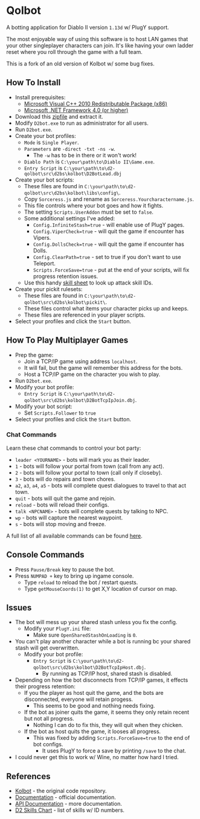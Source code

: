 # Qolbot

A botting application for Diablo II version ``1.13d`` w/ PlugY support.

The most enjoyable way of using this software is to host LAN games that your other singleplayer characters can join.  It's like having your own ladder reset where you roll through the game with a full team.

This is a fork of an old version of Kolbot w/ some bug fixes.

## How To Install

- Install prerequisites:
	- [Microsoft Visual C++ 2010 Redistributable Package (x86)](https://www.microsoft.com/en-us/download/details.aspx?id=5555)
	- [Microsoft .NET Framework 4.0 (or higher)](https://dotnet.microsoft.com/download/dotnet-framework)
- Download this [zipfile](https://github.com/whipowill/d2-qolbot/archive/master.zip) and extract it.
- Modify ``D2bot.exe`` to run as administrator for all users.
- Run ``D2bot.exe``.
- Create your bot profiles:
	- ``Mode`` is ``Single Player``.
	- ``Parameters`` are ``-direct -txt -ns -w``.
		- The ``-w`` has to be in there or it won't work!
	- ``Diablo Path`` is ``C:\your\path\to\Diablo II\Game.exe``.
	- ``Entry Script`` is ``C:\your\path\to\d2-qolbot\src\d2bs\kolbot\D2BotLead.dbj``
- Create your bot scripts:
	- These files are found in ``C:\your\path\to\d2-qolbot\src\d2bs\kolbot\libs\config\``.
	- Copy ``Sorceress.js`` and rename as ``Sorceress.Yourcharactername.js``.
	- This file controls where your bot goes and how it fights.
	- The setting ``Scripts.UserAddon`` must be set to ``false``.
	- Some additional settings I've added:
		- ``Config.InfiniteStash=true`` - will enable use of PlugY pages.
		- ``Config.ViperCheck=true`` - will quit the game if encounter has Vipers.
		- ``Config.DollsCheck=true`` - will quit the game if encounter has Dolls.
		- ``Config.ClearPath=true`` - set to true if you don't want to use Teleport.
		- ``Scripts.ForceSave=true`` - put at the end of your scripts, will fix progress retention issues.
	- Use this handy [skill sheet](https://user.xmission.com/~trevin/DiabloIIv1.09_Skills.html) to look up attack skill IDs.
- Create your pickit rulesets:
	- These files are found in ``C:\your\path\to\d2-qolbot\src\d2bs\kolbot\pickit\``.
	- These files control what items your character picks up and keeps.
	- These files are referenced in your player scripts.
- Select your profiles and click the ``Start`` button.

## How To Play Multiplayer Games

- Prep the game:
	- Join a TCP/IP game using address ``localhost``.
	- It will fail, but the game will remember this address for the bots.
	- Host a TCP/IP game on the character you wish to play.
- Run ``D2bot.exe``.
- Modify your bot profile:
	- ``Entry Script`` is ``C:\your\path\to\d2-qolbot\src\d2bs\kolbot\D2BotTcpIpJoin.dbj``.
- Modify your bot script:
	- Set ``Scripts.Follower`` to ``true``
- Select your profiles and click the ``Start`` button.

### Chat Commands

Learn these chat commands to control your bot party:

- ``leader <YOURNAME>`` - bots will mark you as their leader.
- ``1`` - bots will follow your portal from town (call from any act).
- ``2`` - bots will follow your portal to town (call only if closeby).
- ``3`` - bots will do repairs and town chores.
- ``a2``, ``a3``, ``a4``, ``a5`` - bots will complete quest dialogues to travel to that act town.
- ``quit`` - bots will quit the game and rejoin.
- ``reload`` - bots will reload their configs.
- ``talk <NPCNAME>`` - bots will complete quests by talking to NPC.
- ``wp`` - bots will capture the nearest waypoint.
- ``s`` - bots will stop moving and freeze.

A full list of all available commands can be found [here](https://github.com/kolton/d2bot-with-kolbot/wiki/Follower).

## Console Commands

- Press ``Pause/Break`` key to pause the bot.
- Press ``NUMPAD +`` key to bring up ingame console.
	- Type ``reload`` to reload the bot / restart quests.
	- Type ``getMouseCoords(1)`` to get X,Y location of cursor on map.

## Issues

- The bot will mess up your shared stash unless you fix the config.
	- Modify your ``PlugY.ini`` file:
		- Make sure ``OpenSharedStashOnLoading`` is ``0``.
- You can't play another character while a bot is running bc your shared stash will get overwritten.
	- Modify your bot profile:
		- ``Entry Script`` is ``C:\your\path\to\d2-qolbot\src\d2bs\kolbot\D2BotTcpIpHost.dbj``.
			- By running as TCP/IP host, shared stash is disabled.
- Depending on how the bot disconnects from TCP/IP games, it effects their progress retention:
	- If you the player as host quit the game, and the bots are disconnected, everyone will retain progess.
		- This seems to be good and nothing needs fixing.
	- If the bot as joiner quits the game, it seems they only retain recent but not all progress.
		- Nothing I can do to fix this, they will quit when they chicken.
	- If the bot as host quits the game, it looses all progress.
		- This was fixed by adding ``Scripts.ForceSave=true`` to the end of bot configs.
			- It uses PlugY to force a save by printing ``/save`` to the chat.
- I could never get this to work w/ Wine, no matter how hard I tried.

## References

- [Kolbot](https://github.com/kolton/d2bot-with-kolbot/tree/patch-113d-core15) - the original code repository.
- [Documentation](https://github.com/blizzhackers/documentation/blob/master/kolbot/Hotkeys.md/#hotkeys) - official documentation.
- [API Documentation](https://github.com/noah-/d2bs) - more documentation.
- [D2 Skills Chart](https://user.xmission.com/~trevin/DiabloIIv1.09_Skills.html) - list of skills w/ ID numbers.